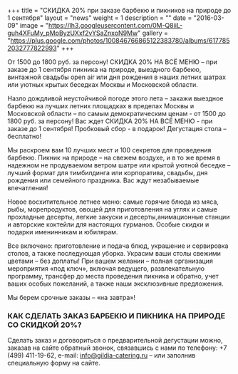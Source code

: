 +++
title = "СКИДКА 20% при заказе барбекю и пикников на природе до 1 сентября"
layout = "news"
weight = 1
description = ""
date = "2016-03-09"
image = "https://lh3.googleusercontent.com/0M-Q8iiL-guh4XFuMy_pMpByzUXxf2vYSaZnxoN9Mw"
gallery = "https://plus.google.com/photos/100846766865122383780/albums/6177852032777822993"
+++

От 1500 до 1800 руб. за персону! СКИДКА 20% НА ВСЁ МЕНЮ – при заказе до 1 сентября пикника на природе, выездного барбекю, винтажной свадьбы open air или дня рождения в наших летних шатрах или уютных крытых беседках Москвы и Московской области.  

<!--more-->

Назло дождливой неустойчивой погоде этого лета – закажи выездное барбекю на лучших летних площадках в пределах Москвы и Московской области – по самым демократическим ценам - от 1500 до 1800 руб. за персону! Вас ждет СКИДКА 20% НА ВСЁ МЕНЮ - при заказе до 1 сентября! Пробковый сбор - в подарок! Дегустация стола – бесплатно!

Мы раскроем вам 10 лучших мест и 100 секретов для проведения барбекю. Пикник на природе – на свежем воздухе, и в то же время в надежном не продуваемом ветром шатре или крытой уютной беседке  – лучший формат для тимбилдинга или корпоратива, свадьбы, дня рождения или семейного праздника. Вас ждут незабываемые впечатления!

Новое восхитительное летнее меню: самые горячие блюда из мяса, рыбы, морепродуктов, овощей для приготовления на углях и самые прохладные десерты, легкие закуски и десерты,анимационные станции и авторские коктейли для настоящих гурманов. Особые скидки и подарки именинникам и юбилярам.

Все включено: приготовление и подача блюд, украшение и сервировка столов, а также последующая уборка. Украсим ваши  столы свежими цветами – без доплаты!
При вашем желании – полная организация мероприятия «под ключ», включая ведущего, развлекательную программу, трансфер до места проведения пикника и обратно, учет ваших особых пожеланий, а также наши эксклюзивные предложения.

Мы берем срочные заказы – «на завтра»!

### КАК СДЕЛАТЬ ЗАКАЗ БАРБЕКЮ И ПИКНИКА НА ПРИРОДЕ СО СКИДКОЙ 20%?

Сделать заказ и договориться о предварительной дегустации можно, заказав на сайте обратный звонок, связавшись с нами по телефону: +7 (499) 411-19-62, e-mail: info@gildia-catering.ru – или заполнив специальную форму на сайте.
